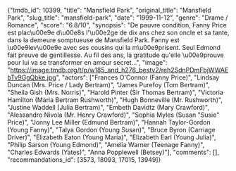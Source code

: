 {"tmdb_id": 10399, "title": "Mansfield Park", "original_title": "Mansfield Park", "slug_title": "mansfield-park", "date": "1999-11-12", "genre": "Drame / Romance", "score": "6.8/10", "synopsis": "De pauvre condition, Fanny Price est plac\u00e9e d\u00e8s l'\u00e2ge de dix ans chez son oncle et sa tante, dans la demeure somptueuse de Mansfield Park. Fanny est \u00e9lev\u00e9e avec ses cousins qui la m\u00e9prisent. Seul Edmond fait preuve de gentillesse. Au fil des ans, la gratitude qu'elle \u00e9prouve pour lui va se transformer en amour secret...", "image": "https://image.tmdb.org/t/p/w185_and_h278_bestv2/reh2SdnPDmFbjWWAEbTv9GgQbke.jpg", "actors": ["Frances O'Connor (Fanny Price)", "Lindsay Duncan (Mrs. Price / Lady Bertram)", "James Purefoy (Tom Bertram)", "Sheila Gish (Mrs. Norris)", "Harold Pinter (Sir Thomas Bertram)", "Victoria Hamilton (Maria Bertram Rushworth)", "Hugh Bonneville (Mr. Rushworth)", "Justine Waddell (Julia Bertram)", "Embeth Davidtz (Mary Crawford)", "Alessandro Nivola (Mr. Henry Crawford)", "Sophia Myles (Susan \"Susie\" Price)", "Jonny Lee Miller (Edmund Bertram)", "Hannah Taylor-Gordon (Young Fanny)", "Talya Gordon (Young Susan)", "Bruce Byron (Carriage Driver)", "Elizabeth Eaton (Young Maria)", "Elizabeth Earl (Young Julia)", "Philip Sarson (Young Edmond)", "Amelia Warner (Teenage Fanny)", "Charles Edwards (Yates)", "Anna Popplewell (Betsey)"], "comments": [], "recommandations_id": [3573, 18093, 17015, 13949]}
